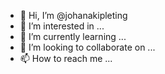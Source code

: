 - 👋 Hi, I’m @johanakipleting
- 👀 I’m interested in ...
- 🌱 I’m currently learning ...
- 💞️ I’m looking to collaborate on ...
- 📫 How to reach me ...

<!---
johanakipleting/johanakipleting is a ✨ special ✨ repository because its `README.md` (this file) appears on your GitHub profile.
You can click the Preview link to take a look at your changes.
--->
